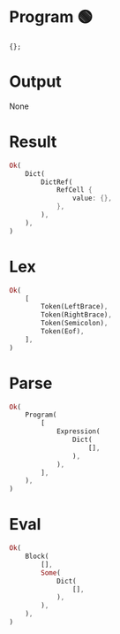 # Program 🟢
```rustleaf
{};
```

# Output
None

# Result
```rust
Ok(
    Dict(
        DictRef(
            RefCell {
                value: {},
            },
        ),
    ),
)
```

# Lex
```rust
Ok(
    [
        Token(LeftBrace),
        Token(RightBrace),
        Token(Semicolon),
        Token(Eof),
    ],
)
```

# Parse
```rust
Ok(
    Program(
        [
            Expression(
                Dict(
                    [],
                ),
            ),
        ],
    ),
)
```

# Eval
```rust
Ok(
    Block(
        [],
        Some(
            Dict(
                [],
            ),
        ),
    ),
)
```